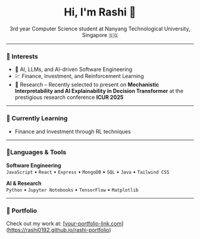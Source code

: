 <h1 align="center">Hi, I'm Rashi 👋</h1>

<p align="center">3rd year Computer Science student at Nanyang Technological University, Singapore 🇸🇬</p>

---

### 🌟 Interests
- 🤖 AI, LLMs, and AI-driven Software Engineering  
- 💹 Finance, Investment, and Reinforcement Learning  
- 🔬 Research – Recently selected to present on **Mechanistic Interpretability and AI Explainability in Decision Transformer** at the prestigious research conference **ICUR 2025**

---

### 🧠 Currently Learning
- Finance and Investment through RL techniques

---
### 📖Languages & Tools

**Software Engineering**  
`JavaScript` • `React` • `Express` • `MongoDB` • `SQL` • `Java` • `Tailwind CSS`

**AI & Research**  
`Python` • `Jupyter Notebooks` • `TensorFlow` • `Matplotlib`

---
### 🔗 Portfolio
Check out my work at: [[your-portfolio-link.com](https://your-portfolio-link.com)](https://rashi0192.github.io/rashi-portfolio)

